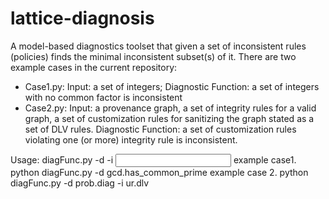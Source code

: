 # lattice-diagnosis
A model-based diagnostics toolset that given a set of inconsistent rules (policies) finds the minimal inconsistent subset(s) of it. 
There are two example cases in the current repository:
- Case1.py: Input: a set of integers; Diagnostic Function: a set of integers with no common factor is inconsistent
- Case2.py: Input: a provenance graph, a set of integrity rules for a valid graph, a set of customization rules for sanitizing the graph stated as a set of DLV rules. Diagnostic Function: a set of customization rules violating one (or more) integrity rule is inconsistent. 

Usage: diagFunc.py -d <diagnostics function> -i <input file>
example case1. python diagFunc.py -d  gcd.has_common_prime
example case 2.  python diagFunc.py -d  prob.diag -i ur.dlv


